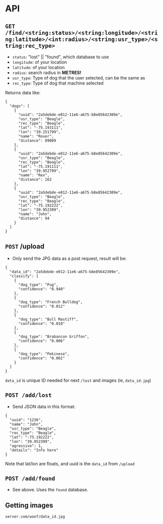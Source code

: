 # API

## `GET /find/<string:status>/<string:longitude>/<string:latitude>/<int:radius>/<string:usr_type>/<string:rec_type>`


* `status`: "lost" || "found", which database to use
* `longitude`: of your location
* `latitude`: of your location
* `radius`: search radius in **METRES!**
* `usr_type`: Type of dog that the user selected, can be the same as
* `rec_type`: Type of dog that machine selected

Returns data like:
```
{
  "dogs": [
    {
      "uuid": "2a5debde-e012-11e6-a675-b8e85642309e",
      "usr_type": "Beagle",
      "rec_type": "Beagle",
      "lat": "-75.193111",
      "lon": "39.151799",
      "name": "Rover",
      "distance": 89089
    },
    {
      "uuid": "2a5debde-e012-11e6-a675-b8e85642309e",
      "usr_type": "Beagle",
      "rec_type": "Beagle",
      "lat": "-75.191111",
      "lon": "39.952799",
      "name": "Rex",
      "distance": 162
    },
    {
      "uuid": "2a5debde-e012-11e6-a675-b8e85642309e",
      "usr_type": "Beagle",
      "rec_type": "Beagle",
      "lat": "-75.192222",
      "lon": "39.952399",
      "name": "John",
      "distance": 94
    }
  ]
}
```

## `POST` /upload

* Only send the JPG data as a post request, result will be:

```
{
  "data_id": "2a5debde-e012-11e6-a675-b8e85642309e",
  "classify": [
    {
      "dog_type": "Pug",
      "confidence": "0.940"
    },
    {
      "dog_type": "French Bulldog",
      "confidence": "0.012"
    },
    {
      "dog_type": "Bull Mastiff",
      "confidence": "0.010"
    },
    {
      "dog_type": "Brabancon Griffon",
      "confidence": "0.006"
    },
    {
      "dog_type": "Pekinese",
      "confidence": "0.002"
    }
  ]
}
```

`data_id` is unique ID needed for next `/lost` and images (ie, `data_id.jpg`)

## `POST /add/lost`

* Send JSON data in this format:

```
{
  "uuid": "1236",
  "name": "John",
  "usr_type": "Beagle",
  "rec_type": "Beagle",
  "lat": "-75.192222",
  "lon": "39.952399",
  "agressive": 1,
  "details": "Info here"
}
```

Note that lat/lon are floats, and uuid is the `data_id` from `/upload`

## `POST /add/found`

* See above. Uses the `found` database.

## Getting images

`server.com/woof/data_id.jpg`


